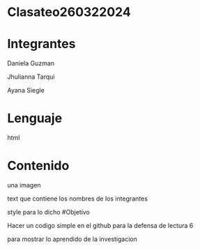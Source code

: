 
# Clasateo260322024
# Integrantes
Daniela Guzman 

Jhulianna Tarqui

Ayana Siegle
# Lenguaje 
html
# Contenido
una imagen

text que contiene  los nombres de los integrantes 

style para lo dicho
#Objetivo

Hacer un codigo simple en el github para la defensa de lectura 6

para mostrar lo aprendido de la investigacion 
